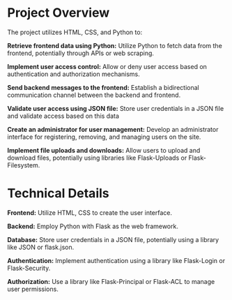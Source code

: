 # Project Overview

The project utilizes HTML, CSS, and Python to:

**Retrieve frontend data using Python:** Utilize Python to fetch data from the frontend, potentially through APIs or web scraping.

**Implement user access control:** Allow or deny user access based on authentication and authorization mechanisms.

**Send backend messages to the frontend:** Establish a bidirectional communication channel between the backend and frontend.

**Validate user access using JSON file:** Store user credentials in a JSON file and validate access based on this data

**Create an administrator for user management:** Develop an administrator interface for registering, removing, and managing users on the site.

**Implement file uploads and downloads:** Allow users to upload and download files, potentially using libraries like Flask-Uploads or Flask-Filesystem.


# Technical Details
**Frontend:** Utilize HTML, CSS to create the user interface.

**Backend:** Employ Python with Flask as the web framework.

**Database:** Store user credentials in a JSON file, potentially using a library like JSON or flask.json.

**Authentication:** Implement authentication using a library like Flask-Login or Flask-Security.

**Authorization:** Use a library like Flask-Principal or Flask-ACL to manage user permissions.
